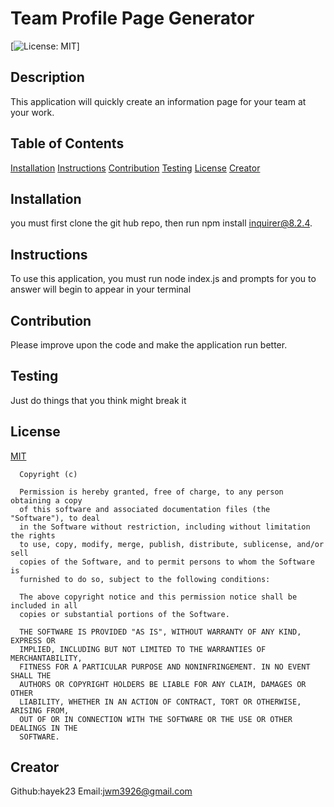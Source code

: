 # Team Profile Page Generator
  [![License: MIT](https://img.shields.io/badge/License-MIT-yellow.svg)]
  ## Description
  This application will quickly create an information page for your team at your work.
  ## Table of Contents
  [Installation](##Installation)
  [Instructions](##Instructions)
  [Contribution](##Contribution)
  [Testing](##Testing)
  [License](##License)
  [Creator](##Creator)
  ## Installation
  you must first clone the git hub repo, then run npm install inquirer@8.2.4.
  ## Instructions
  To use this application, you must run node index.js and prompts for you to answer will begin to appear in your terminal
  ## Contribution
  Please improve upon the code and make the application run better.
  ## Testing
  Just do things that you think might break it
  ## License
  [MIT](https://opensource.org/licenses/MIT)
  
      Copyright (c)
      
      Permission is hereby granted, free of charge, to any person obtaining a copy
      of this software and associated documentation files (the "Software"), to deal
      in the Software without restriction, including without limitation the rights
      to use, copy, modify, merge, publish, distribute, sublicense, and/or sell
      copies of the Software, and to permit persons to whom the Software is
      furnished to do so, subject to the following conditions:
      
      The above copyright notice and this permission notice shall be included in all
      copies or substantial portions of the Software.
      
      THE SOFTWARE IS PROVIDED "AS IS", WITHOUT WARRANTY OF ANY KIND, EXPRESS OR
      IMPLIED, INCLUDING BUT NOT LIMITED TO THE WARRANTIES OF MERCHANTABILITY,
      FITNESS FOR A PARTICULAR PURPOSE AND NONINFRINGEMENT. IN NO EVENT SHALL THE
      AUTHORS OR COPYRIGHT HOLDERS BE LIABLE FOR ANY CLAIM, DAMAGES OR OTHER
      LIABILITY, WHETHER IN AN ACTION OF CONTRACT, TORT OR OTHERWISE, ARISING FROM,
      OUT OF OR IN CONNECTION WITH THE SOFTWARE OR THE USE OR OTHER DEALINGS IN THE
      SOFTWARE.
      
  ## Creator
  Github:hayek23
  Email:jwm3926@gmail.com

